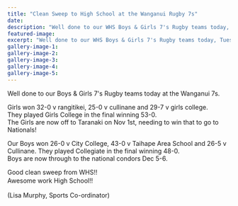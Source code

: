 ```yaml
---
title: "Clean Sweep to High School at the Wanganui Rugby 7s"
date: 
description: "Well done to our WHS Boys & Girls 7's Rugby teams today, Tuesday 20 October at the Wanganui 7s."
featured-image: 
excerpt: "Well done to our WHS Boys & Girls 7's Rugby teams today, Tuesday 20 October at the Wanganui 7s."
gallery-image-1: 
gallery-image-2: 
gallery-image-3: 
gallery-image-4: 
gallery-image-5: 
---
```


<p><span>Well done to our Boys &amp; Girls 7's Rugby teams today at the Wanganui 7s. </span></p>
<p><span>Girls won 32-0 v rangitikei, 25-0 v cullinane and 29-7 v girls college. <br />They played Girls College in the final winning 53-0. <br />The Girls are now off to Taranaki on Nov 1st, needing to win that to go to Nationals!</span></p>
<p><span>Our Boys won 26-0 v City College, 43-0 v Taihape Area School and 26-5 v Cullinane. They played Collegiate in the final winning 48-0.<br /><span>Boys are now through to the national condors Dec 5-6.</span>&nbsp; </span></p>
<p><span>Good clean sweep from WHS!! <br /></span><span style="line-height: 1.5;">Awesome work High School!!</span></p>
<p><span>(Lisa Murphy, Sports Co-ordinator)</span></p>

